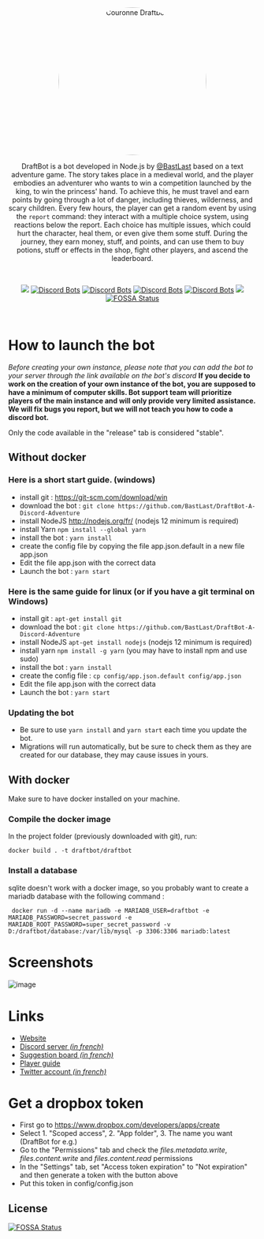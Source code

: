 <div style="text-align: center;">
<img src="https://cdn.discordapp.com/attachments/456120666874183680/575235193384861716/couronne.png" style="border-radius: 50%; width: 300px" alt="Couronne Draftbot">

DraftBot is a bot developed in Node.js by [@BastLast](https://github.com/BastLast) based on a text adventure game. The
story takes place in a medieval world, and the player embodies an adventurer who wants to win a competition launched by
the king, to win the princess' hand. To achieve this, he must travel and earn points by going through a lot of danger,
including thieves, wilderness, and scary children. Every few hours, the player can get a random event by using
the `report` command: they interact with a multiple choice system, using reactions below the report. Each choice has
multiple issues, which could hurt the character, heal them, or even give them some stuff. During the journey, they earn
money, stuff, and points, and can use them to buy potions, stuff or effects in the shop, fight other players, and ascend
the leaderboard.

<br>

[![](https://img.shields.io/discord/429765017332613120.svg)](https://discord.gg/5JqrMtZ)
[![Discord Bots](https://top.gg/api/widget/status/448110812801007618.svg)](https://top.gg/bot/448110812801007618)
[![Discord Bots](https://top.gg/api/widget/upvotes/448110812801007618.svg)](https://top.gg/bot/448110812801007618)
[![Discord Bots](https://top.gg/api/widget/owner/448110812801007618.svg)](https://top.gg/bot/448110812801007618)
[![Discord Bots](https://top.gg/api/widget/servers/448110812801007618.svg)](https://top.gg/bot/448110812801007618)
[![](https://img.shields.io/github/stars/BastLast/DraftBot-A-Discord-Adventure.svg?label=Stars&style=social)](https://github.com/BastLast/DraftBot-A-Discord-Adventure)
[![FOSSA Status](https://app.fossa.com/api/projects/git%2Bgithub.com%2FDraftBot-A-Discord-Adventure%2FDraftBot.svg?type=shield)](https://app.fossa.com/projects/git%2Bgithub.com%2FDraftBot-A-Discord-Adventure%2FDraftBot?ref=badge_shield)

</div>

<br>

# How to launch the bot

_Before creating your own instance, please note that you can add the bot to your server through the link available on
the bot's discord_
**If you decide to work on the creation of your own instance of the bot, you are supposed to have a minimum of computer
skills. Bot support team will prioritize players of the main instance and will only provide very limited assistance. We
will fix bugs you report, but we will not teach you how to code a discord bot.**

Only the code available in the "release" tab is considered "stable".

## Without docker

### Here is a short start guide. (windows)

- install git : https://git-scm.com/download/win
- download the bot : `git clone https://github.com/BastLast/DraftBot-A-Discord-Adventure`
- install NodeJS http://nodejs.org/fr/ (nodejs 12 minimum is required)
- install Yarn `npm install --global yarn`
- install the bot : `yarn install`
- create the config file by copying the file app.json.default in a new file app.json
- Edit the file app.json with the correct data
- Launch the bot : `yarn start`

### Here is the same guide for linux (or if you have a git terminal on Windows)

- install git : `apt-get install git`
- download the bot : `git clone https://github.com/BastLast/DraftBot-A-Discord-Adventure`
- install NodeJS `apt-get install nodejs` (nodejs 12 minimum is required)
- install yarn `npm install -g yarn` (you may have to install npm and use sudo)
- install the bot : `yarn install`
- create the config file : `cp config/app.json.default config/app.json`
- Edit the file app.json with the correct data
- Launch the bot : `yarn start`

### Updating the bot

- Be sure to use `yarn install` and `yarn start` each time you update the bot.
- Migrations will run automatically, but be sure to check them as they are created for our database, they may cause
  issues in yours.

## With docker

Make sure to have docker installed on your machine.

### Compile the docker image

In the project folder (previously downloaded with git), run:

`docker build . -t draftbot/draftbot`

### Install a database

sqlite doesn't work with a docker image, so you probably want to create a mariadb database with the following command :

` docker run -d --name mariadb -e MARIADB_USER=draftbot -e MARIADB_PASSWORD=secret_password -e MARIADB_ROOT_PASSWORD=super_secret_password -v D:/draftbot/database:/var/lib/mysql -p 3306:3306 mariadb:latest`

# Screenshots

![image](https://user-images.githubusercontent.com/56274541/120916573-ad599000-c6aa-11eb-9e6f-ccc804bc63b2.png)

# Links

- [Website](https://draftbot.com)
- [Discord server _(in french)_](https://discord.gg/5JqrMtZ)
- [Suggestion board _(in french)_](https://feedback.draftbot.com/)
- [Player guide](https://guide.draftbot.com)
- [Twitter account _(in french)_](https://twitter.com/DraftBot_?s=09)

# Get a dropbox token

- First go to https://www.dropbox.com/developers/apps/create
- Select 1. "Scoped access", 2. "App folder", 3. The name you want (DraftBot for e.g.)
- Go to the "Permissions" tab and check the *files.metadata.write*, *files.content.write* and *files.content.read*
  permissions
- In the "Settings" tab, set "Access token expiration" to "Not expiration" and then generate a token with the button
  above
- Put this token in config/config.json

## License

[![FOSSA Status](https://app.fossa.com/api/projects/git%2Bgithub.com%2FDraftBot-A-Discord-Adventure%2FDraftBot.svg?type=large)](https://app.fossa.com/projects/git%2Bgithub.com%2FDraftBot-A-Discord-Adventure%2FDraftBot?ref=badge_large)
